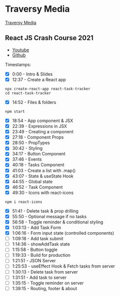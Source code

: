 # Traversy Media

[Traversy Media](https://www.youtube.com/channel/UC29ju8bIPH5as8OGnQzwJyA)

## React JS Crash Course 2021

* [Youtube](https://www.youtube.com/watch?v=w7ejDZ8SWv8)
* [Github](https://github.com/bradtraversy/react-crash-2021)

Timestamps:
- [x] 0:00​ - Intro & Slides
- [x] 12:37​ - Create a React app
```
npx create-react-app react-task-tracker
cd react-task-tracker
```
- [x] 14:52​ - Files & folders
```
npm start
```
- [x] 18:54​ - App component & JSX
- [x] 22:39​ - Expressions in JSX
- [x] 23:49​ - Creating a component
- [x] 27:18​ - Component Props
- [x] 28:50​ - PropTypes
- [x] 30:42​ - Styling
- [x] 34:17​ - Button Component
- [x] 37:46​ - Events
- [x] 40:18​ - Tasks Component
- [x] 41:03​ - Create a list with .map()
- [x] 43:07​ - State & useState Hook
- [x] 44:55​ - Global state
- [x] 46:52​ - Task Component
- [x] 49:30​ - Icons with react-icons
```
npm i react-icons
```
- [x] 51:41​ - Delete task & prop drilling
- [x] 55:50​ - Optional message if no tasks
- [x] 56:58​ - Toggle reminder & conditional styling
- [x] 1:03:13​ - Add Task Form
- [x] 1:06:16​ - Form input state (controlled components)
- [ ] 1:09:18​ - Add task submit
- [ ] 1:14:36​ - showAddTask state
- [ ] 1:15:58​ - Button toggle
- [ ] 1:19:33​ - Build for production
- [ ] 1:21:51​ - JSON Server
- [ ] 1:25:53​ - useEffect Hook & Fetch tasks from server
- [ ] 1:30:13​ - Delete task from server
- [ ] 1:31:51​ - Add task to server
- [ ] 1:35:15​ - Toggle reminder on server
- [ ] 1:39:15​ - Routing, footer & about